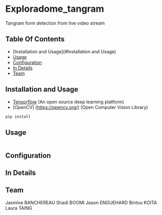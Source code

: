 # Exploradome_tangram
Tangram form detection from live video stream

## Table Of Contents
-  [Installation and Usage](#Installation and Usage)
-  [Usage](#Usage)
-  [Configuration](#Configuration)
-  [In Details](#in-details)
-  [Team](#Team)

## Installation and Usage

- [Tensorflow](https://www.tensorflow.org/) (An open source deep learning platform) 
- [OpenCV] (https://opencv.org/) (Open Computer Vision Library)

```bash
pip install 
```

## Usage

```python
```

## Configuration

## In Details

## Team

Jasmine BANCHEREAU
Shadi BOOMI 
Jason ENGUEHARD
Bintou KOITA
Laura TAING
